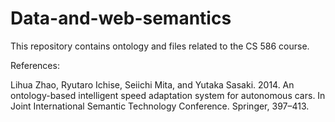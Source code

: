 # Data-and-web-semantics

This repository contains ontology and files related to the CS 586 course. 


References:

Lihua Zhao, Ryutaro Ichise, Seiichi Mita, and Yutaka Sasaki. 2014. An
ontology-based intelligent speed adaptation system for autonomous cars. In
Joint International Semantic Technology Conference. Springer, 397–413.
